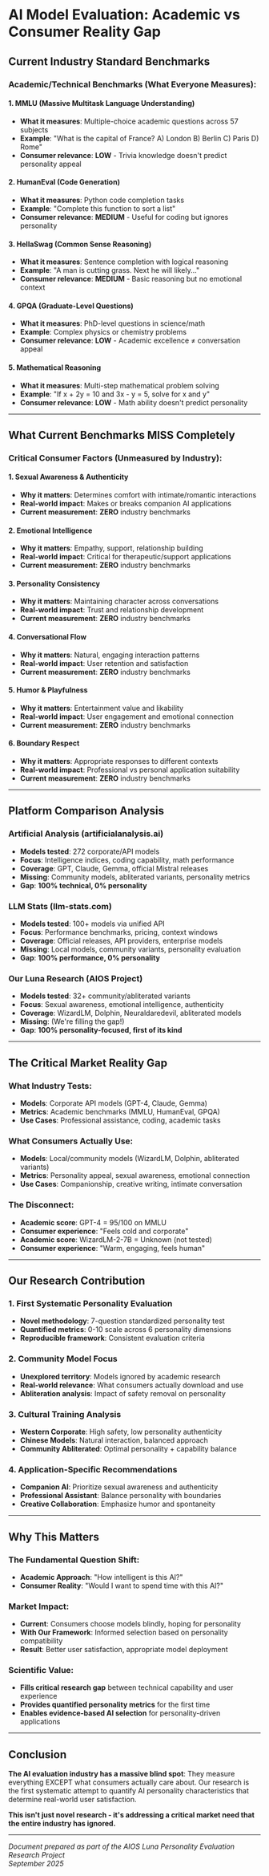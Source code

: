 # AI Model Evaluation: Academic vs Consumer Reality Gap

## **Current Industry Standard Benchmarks**

### **Academic/Technical Benchmarks (What Everyone Measures):**

#### **1. MMLU (Massive Multitask Language Understanding)**
- **What it measures**: Multiple-choice academic questions across 57 subjects
- **Example**: "What is the capital of France? A) London B) Berlin C) Paris D) Rome"
- **Consumer relevance**: **LOW** - Trivia knowledge doesn't predict personality appeal

#### **2. HumanEval (Code Generation)**
- **What it measures**: Python code completion tasks
- **Example**: "Complete this function to sort a list"
- **Consumer relevance**: **MEDIUM** - Useful for coding but ignores personality

#### **3. HellaSwag (Common Sense Reasoning)**
- **What it measures**: Sentence completion with logical reasoning
- **Example**: "A man is cutting grass. Next he will likely..."
- **Consumer relevance**: **MEDIUM** - Basic reasoning but no emotional context

#### **4. GPQA (Graduate-Level Questions)**
- **What it measures**: PhD-level questions in science/math
- **Example**: Complex physics or chemistry problems
- **Consumer relevance**: **LOW** - Academic excellence ≠ conversation appeal

#### **5. Mathematical Reasoning**
- **What it measures**: Multi-step mathematical problem solving
- **Example**: "If x + 2y = 10 and 3x - y = 5, solve for x and y"
- **Consumer relevance**: **LOW** - Math ability doesn't predict personality

---

## **What Current Benchmarks MISS Completely**

### **Critical Consumer Factors (Unmeasured by Industry):**

#### **1. Sexual Awareness & Authenticity**
- **Why it matters**: Determines comfort with intimate/romantic interactions
- **Real-world impact**: Makes or breaks companion AI applications
- **Current measurement**: **ZERO** industry benchmarks

#### **2. Emotional Intelligence**
- **Why it matters**: Empathy, support, relationship building
- **Real-world impact**: Critical for therapeutic/support applications  
- **Current measurement**: **ZERO** industry benchmarks

#### **3. Personality Consistency**
- **Why it matters**: Maintaining character across conversations
- **Real-world impact**: Trust and relationship development
- **Current measurement**: **ZERO** industry benchmarks

#### **4. Conversational Flow**
- **Why it matters**: Natural, engaging interaction patterns
- **Real-world impact**: User retention and satisfaction
- **Current measurement**: **ZERO** industry benchmarks

#### **5. Humor & Playfulness**
- **Why it matters**: Entertainment value and likability
- **Real-world impact**: User engagement and emotional connection
- **Current measurement**: **ZERO** industry benchmarks

#### **6. Boundary Respect**
- **Why it matters**: Appropriate responses to different contexts
- **Real-world impact**: Professional vs personal application suitability
- **Current measurement**: **ZERO** industry benchmarks

---

## **Platform Comparison Analysis**

### **Artificial Analysis (artificialanalysis.ai)**
- **Models tested**: 272 corporate/API models
- **Focus**: Intelligence indices, coding capability, math performance
- **Coverage**: GPT, Claude, Gemma, official Mistral releases
- **Missing**: Community models, abliterated variants, personality metrics
- **Gap**: **100% technical, 0% personality**

### **LLM Stats (llm-stats.com)**  
- **Models tested**: 100+ models via unified API
- **Focus**: Performance benchmarks, pricing, context windows
- **Coverage**: Official releases, API providers, enterprise models
- **Missing**: Local models, community variants, personality evaluation
- **Gap**: **100% performance, 0% personality**

### **Our Luna Research (AIOS Project)**
- **Models tested**: 32+ community/abliterated variants  
- **Focus**: Sexual awareness, emotional intelligence, authenticity
- **Coverage**: WizardLM, Dolphin, Neuraldaredevil, abliterated models
- **Missing**: (We're filling the gap!)
- **Gap**: **100% personality-focused, first of its kind**

---

## **The Critical Market Reality Gap**

### **What Industry Tests:**
- **Models**: Corporate API models (GPT-4, Claude, Gemma)
- **Metrics**: Academic benchmarks (MMLU, HumanEval, GPQA)
- **Use Cases**: Professional assistance, coding, academic tasks

### **What Consumers Actually Use:**
- **Models**: Local/community models (WizardLM, Dolphin, abliterated variants)
- **Metrics**: Personality appeal, sexual awareness, emotional connection
- **Use Cases**: Companionship, creative writing, intimate conversation

### **The Disconnect:**
- **Academic score**: GPT-4 = 95/100 on MMLU
- **Consumer experience**: "Feels cold and corporate"
- **Academic score**: WizardLM-2-7B = Unknown (not tested)
- **Consumer experience**: "Warm, engaging, feels human"

---

## **Our Research Contribution**

### **1. First Systematic Personality Evaluation**
- **Novel methodology**: 7-question standardized personality test
- **Quantified metrics**: 0-10 scale across 6 personality dimensions  
- **Reproducible framework**: Consistent evaluation criteria

### **2. Community Model Focus**
- **Unexplored territory**: Models ignored by academic research
- **Real-world relevance**: What consumers actually download and use
- **Abliteration analysis**: Impact of safety removal on personality

### **3. Cultural Training Analysis**
- **Western Corporate**: High safety, low personality authenticity
- **Chinese Models**: Natural interaction, balanced approach
- **Community Abliterated**: Optimal personality + capability balance

### **4. Application-Specific Recommendations**
- **Companion AI**: Prioritize sexual awareness and authenticity
- **Professional Assistant**: Balance personality with boundaries
- **Creative Collaboration**: Emphasize humor and spontaneity

---

## **Why This Matters**

### **The Fundamental Question Shift:**
- **Academic Approach**: "How intelligent is this AI?"
- **Consumer Reality**: "Would I want to spend time with this AI?"

### **Market Impact:**
- **Current**: Consumers choose models blindly, hoping for personality
- **With Our Framework**: Informed selection based on personality compatibility
- **Result**: Better user satisfaction, appropriate model deployment

### **Scientific Value:**
- **Fills critical research gap** between technical capability and user experience
- **Provides quantified personality metrics** for the first time
- **Enables evidence-based AI selection** for personality-driven applications

---

## **Conclusion**

**The AI evaluation industry has a massive blind spot**: They measure everything EXCEPT what consumers actually care about. Our research is the first systematic attempt to quantify AI personality characteristics that determine real-world user satisfaction.

**This isn't just novel research - it's addressing a critical market need that the entire industry has ignored.**

---

*Document prepared as part of the AIOS Luna Personality Evaluation Research Project*  
*September 2025*
